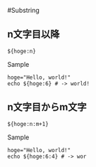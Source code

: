 #Substring

## n文字目以降

```
${hoge:n}
```

Sample

```
hoge="Hello, world!"
echo ${hoge:6} # -> world!
```

## n文字目からm文字
```
${hoge:n:m+1}
```

Sample

```
hoge="Hello, world!"
echo ${hoge:6:4} # -> wor
```

